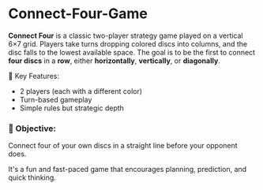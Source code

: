# Connect-Four-Game
**Connect Four** is a classic two-player strategy game played on a vertical 6×7 grid. Players take turns dropping colored discs into columns, and the disc falls to the lowest available space. The goal is to be the first to connect **four discs** in a **row**, either **horizontally**, **vertically**, or **diagonally**.

🔹 Key Features:

* 2 players (each with a different color)
* Turn-based gameplay
* Simple rules but strategic depth

### 🎯 Objective:

Connect four of your own discs in a straight line before your opponent does.

It's a fun and fast-paced game that encourages planning, prediction, and quick thinking.
